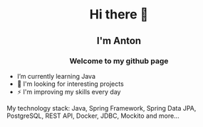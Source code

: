 <h1 align="center">Hi there 👋</h1>

<h2 align="center">I'm Anton</h2>

<h3 align="center">Welcome to my github page</h3>

<ul>
  <li>I’m currently learning Java</li>
<li> 🔭 I'm looking for interesting projects</li>
<li> ⚡ I'm improving my skills every day</li>
  </ul>
  
My technology stack:
Java, Spring Framework, Spring Data JPA, PostgreSQL, REST API, Docker, JDBC, Mockito and more...

<!--
**antbaranov/antbaranov** is a ✨ _special_ ✨ repository because its `README.md` (this file) appears on your GitHub profile.

Here are some ideas to get you started:

- 🔭 I’m currently working on ...
- 🌱 I’m currently learning ...
- 👯 I’m looking to collaborate on ...
- 🤔 I’m looking for help with ...
- 💬 Ask me about ...
- 📫 How to reach me: ...
- 😄 Pronouns: ...
- ⚡ Fun fact: ...
-->

